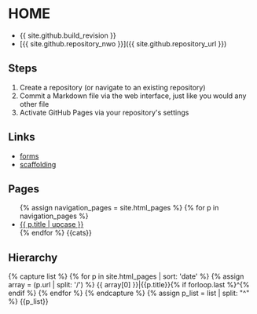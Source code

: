 # HOME

- {{ site.github.build_revision }}
- [{{ site.github.repository_nwo }}]({{ site.github.repository_url }})

## Steps

1. Create a repository (or navigate to an existing repository)
1. Commit a Markdown file via the web interface, just like you would any other file
1. Activate GitHub Pages via your repository's settings

## Links

- [forms](forms)
- [scaffolding](scaffolding)

## Pages

<ul>
{% assign navigation_pages = site.html_pages %}
{% for p in navigation_pages %}
  <li><a href="{{ p.url | absolute_url }}" {% if p.url == page.url %}class="active"{% endif %}>{{ p.title | upcase }}</a></li>
{% endfor %}
{{cats}}
</ul>

## Hierarchy

{% capture list %}
{% for p in site.html_pages | sort: 'date' %}
{% assign array = (p.url | split: '/') %}
{{ array[0] }}|{{p.title}}{% if forloop.last %}^{% endif %}
{% endfor %}
{% endcapture %}
{% assign p_list = list | split: "^" %}
{{p_list}}

<script type="text/javascript">
document.querySelector('body').classList.add('markdown-body');
</script>
